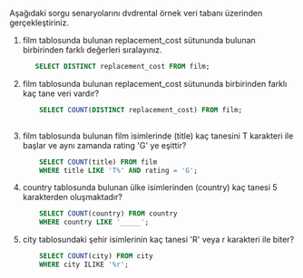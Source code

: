 

Aşağıdaki sorgu senaryolarını dvdrental örnek veri tabanı üzerinden gerçekleştiriniz.

1. film tablosunda bulunan replacement_cost sütununda bulunan birbirinden farklı değerleri sıralayınız.

    ```sql
       SELECT DISTINCT replacement_cost FROM film; 

    ```

2. film tablosunda bulunan replacement_cost sütununda birbirinden farklı kaç tane veri vardır?

    ```sql 
        SELECT COUNT(DISTINCT replacement_cost) FROM film;
        
    ```

3. film tablosunda bulunan film isimlerinde (title) kaç tanesini T karakteri ile başlar ve aynı zamanda rating 'G' ye eşittir?

    ```sql 
        SELECT COUNT(title) FROM film
        WHERE title LIKE 'T%' AND rating = 'G';

    ```

4. country tablosunda bulunan ülke isimlerinden (country) kaç tanesi 5 karakterden oluşmaktadır?

    ```sql 
        SELECT COUNT(country) FROM country
        WHERE country LIKE '_____';

    ```

5. city tablosundaki şehir isimlerinin kaç tanesi 'R' veya r karakteri ile biter?

    ```sql 
        SELECT COUNT(city) FROM city
        WHERE city ILIKE '%r';

    ```






